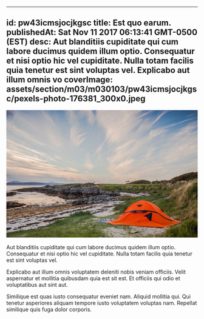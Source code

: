 
---
id: pw43icmsjocjkgsc
title: Est quo earum.
publishedAt: Sat Nov 11 2017 06:13:41 GMT-0500 (EST)
desc: Aut blanditiis cupiditate qui cum labore ducimus quidem illum optio. Consequatur et nisi optio hic vel cupiditate. Nulla totam facilis quia tenetur est sint voluptas vel. Explicabo aut illum omnis vo
coverImage: assets/section/m03/m030103/pw43icmsjocjkgsc/pexels-photo-176381_300x0.jpeg
---

![image from pexels.com](assets/section/m03/m030103/pw43icmsjocjkgsc/pexels-photo-176381.jpeg)

Aut blanditiis cupiditate qui cum labore ducimus quidem illum optio. Consequatur et nisi optio hic vel cupiditate. Nulla totam facilis quia tenetur est sint voluptas vel.
 
Explicabo aut illum omnis voluptatem deleniti nobis veniam officiis. Velit aspernatur et mollitia quibusdam quia est sit est. Et officiis qui odio et voluptatibus aut sint aut.
 
Similique est quas iusto consequatur eveniet nam. Aliquid mollitia qui. Qui tenetur asperiores aliquam tempore iusto voluptatem voluptas nam. Repellat similique quis fuga dolor corporis.

